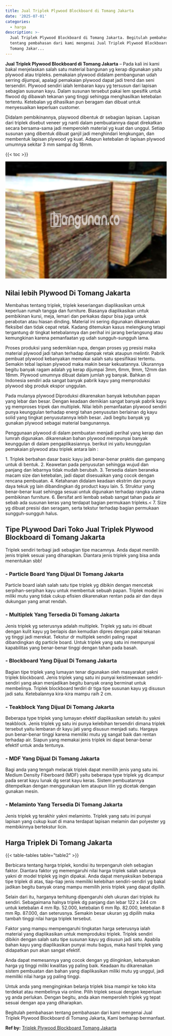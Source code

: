 ```yaml
---
title: Jual Triplek Plywood Blockboard di Tomang Jakarta
date: '2025-07-01'
categories:
  - harga
description: >-
  Jual Triplek Plywood Blockboard di Tomang Jakarta. Begitulah pembahasan
  tentang pembahasan dari kami mengenai Jual Triplek Plywood Blockboard di
  Tomang Jakar...
---
```


**Jual Triplek Plywood Blockboard di Tomang Jakarta** – Pada kali ini kami bakal menjelaskan salah satu material bangunan yg kerap digunakan yaitu plywood atau tripleks. pemakaian plywood didalam pembangunan udah serring dijumpai, apalagi pemakaian plywood dapat jadi trend dan seni tersendiri. Plywood sendiri ialah lembaran kayu yg tersusun dari lapisan sebagian susunan kayu. Dalam susunan tersebut pakai lem spesifik untuk flwood dg dibawah tekanan yang tinggi sehingga menghasilkan ketebalan tertentu. Ketebalan yg dihasilkan pun beragam dan dibuat untuk menyesuaikan keperluan customer.

Didalam pembikinannya, playwood dibentuk dr sebagian lapisan. Lapisan dari triplek disebut veneer yg nanti dalam pembuatannya dapat direkatkan secara bersama-sama jadi memperoleh material yg kuat dan unggul. Setiap susunan yang dibentuk dibuat ganjil jadi menghindari lengkungan, dan membentuk lapisan plywood yg kuat. Adapun ketebalan dr lapisan plywood umumnya sekitar 3 mm sampai dg 18mm.

{{< toc >}}

![Jual Triplek Plywood Blockboard di Tomang Jakarta](/images/jual-triplek-murah-23.png)

## Nilai lebih Plywood Di Tomang Jakarta

Membahas tentang triplek, triplek keseriangan diaplikasikan untuk keperluan rumah tangga dan furniture. Biasanya diaplikasikan untuk pembikinan kursi, meja, lemari dan perkakas dapur bisa juga untuk perabotan atau hiasan dinding. Material ini sering digunakan dikarenakan fleksibel dan tidak cepat retak. Kadang ditemukan kasus melengkung tetapi tergantung dr tingkat ketebalannya dan perihal ini jarang berlangsung atau kemungkinan karena pemanfaatan yg udah sungguh-sungguh lama.

Proses produksi yang sedemikian rupa, dengan proses yg presisi maka material plywood jadi tahan terhadap dampak retak ataupun melintir. Pabrik pembuat plywood kebanyakan memakai salah satu spesifikasi tertentu. Semakin tebal lapisan plywood maka makin besar kekuatannya. Ukurannya begitu banyak ragam adalah yg kerap dijumpai 3mm, 6mm, 9mm, 12mm dan 18mm. Plywood umumnya dibuat dalam jumlah yg banyak. Bahkan di Indonesia sendiri ada sangat banyak pabrik kayu yang memproduksi plywood sbg produk ekspor unggulan.

Pada mulanya plywood Diproduksi dikarenakan banyak kebutuhan papan yang lebar dan besar. Dengan keadaan demikian sangat banyak pabrik kayu yg memproses tripek dan multiplek. Nilai lebih pemanfaatan plywood sendiri punya keunggulan terhadap energi tahan penyusutan berlainan dg kayu solid yang tingkat penyusutannya lebih besar. Jadi begitu banyak yg gunakan plywood sebagai material bangunannya.

Penggunaan plywood di dalam pembuatan menjadi perihal yang kerap dan lumrah digunakan. dikarenakan bahan plywood mempunyai banyak keunggulan di dalam pengaplikasiannya. berikut ini yaitu keunggulan pemakaian plywood atau triplek antara lain :

1\. Triplek berbahan dasar basic kayu jadi benar-benar praktis dan gampang untuk di bentuk. 2. Keawetan pada penyusutan sehingga wujud dan panjang dan lebarnya tidak mudah berubah. 3. Tersedia dalam beraneka macam size dan ketebalan, jadi dapat disesuaikan yang cocok dengan rencana pembuatan. 4. Ketahanan didalam keadaan ekstrim dan punya daya tekuk yg lain dibandingkan dg product kayu lain. 5. Struktur yang benar-benar kuat sehingga sesuai untuk digunakan terhadap rangka utama pembikinan furniture. 6. Bersifat anti lembab sebab sangat tahan pada air sebab ada susunan keras yang terdapat bagian permukaan tripleks.< 7. Size yg dibuat presisi dan seragam, serta tekstur terhadap bagian permukaan sungguh-sungguh halus.

## Tipe PLywood Dari Toko Jual Triplek Plywood Blockboard di Tomang Jakarta

Triplek sendiri terbagi jadi sebagian tipe macamnya. Anda dapat memilih jenis triplek sesuai yang diharapkan. Diantara jenis triplek yang bisa anda menentukan sbb!

### \- Particle Board Yang Dijual Di Tomang Jakarta

Particle board ialah salah satu tipe triplek yg dibikin dengan mencetak serpihan-serpihan kayu untuk membentuk sebuah papan. Triplek model ini miliki mutu yang tidak cukup efisien dikarenakan rentan pada air dan daya dukungan yang amat rendah.

### \- Multiplek Yang Tersedia Di Tomang Jakarta

Jenis triplek yg seterusnya adalah multiplek. Triplek yg satu ini dibuat dengan kulit kayu yg berlapis dan kemudian dipres dengan pakai tekanan yg tinggi jadi merekat. Tekstur dr multiplek sendiri paling rapat dibandingkan dg particle board. Untuk triplek yang satu ini mempunyai kapabilitas yang benar-benar tinggi dengan tahan pada basah.

### \- Blockboard Yang Dijual Di Tomang Jakarta

Bagian tipe triplek yang lumayan tenar digunakan oleh masyarakat yakni triplek blockboard. Jenis triplek yang satu ini punyai keistimewaan sendiri-sendiri yang akan menjadikan begitu banyak orang berminat untuk membelinya. Triplek blockboard terdiri dr tiga tipe susunan kayu yg disusun jadi satu. Ketebalannya kira-kira mampu raih 2 cm.

### \- Teakblock Yang Dijual Di Tomang Jakarta

Beberapa type triplek yang lumayan efektif diaplikasikan setelah itu yakni teakblock. Jenis triplek yg satu ini punya kelebihan tersendiri dimana triplek tersebut yaitu lembaran dr kayu jati yang disusun menjadi satu. Hargaya pun benar-benar tinggi karena memiliki mutu yg sangat baik dan rentan terhadap air. Siapun yang memakai jenis triplek ini dapat benar-benar efektif untuk anda tentunya.

### \- MDF Yang Dijual Di Tomang Jakarta

Bagi anda yang tengah melacak triplek dapat memilih jenis yang satu ini. Medium Density Fiberboard (MDF) yaitu beberapa type triplek yg dicampur pada serat kayu lunak dg serat kayu keras. Sistem pembuatannya ditempelkan dengan menggunakan lem ataupun lilin yg dicetak dengan gunakan mesin.

### \- Melaminto Yang Tersedia Di Tomang Jakarta

Jenis triplek yg terakhir yakni melaminto. Triplek yang satu ini punyai lapisan yang cukup kuat di mana terdapat lapisan melamin dan polyester yg membikinnya bertekstur licin.

## Harga Triplek Di Tomang Jakarta

{{< table-tables table="table2" >}}

Berbicara tentang harga triplek, kondisi itu terpengaruh oleh sebagian faktor. Diantara faktor yg memengaruhi nilai harga triplek salah satunya yakni dr model triplek yg ingin dipakai. Anda dapat menyaksikan beberapa tipe triplek di atas, tiap-tiap jenis memiliki kelebihan sendiri-sendiri yg bakal jadikan begitu banyak orang mampu memilih jenis triplek yang dapat dipilih.

Selain dari itu, harganya terhitung dipengaruhi oleh ukuran dari triplek itu sendiri. Sebagaimana halnya triplek dg panjang dan lebar 122 x 244 cm untuk ketebalan 4 mm Rp. 52.000, ketebalan 6 mm Rp. 82.000, ketebalan 8 mm Rp. 87.000, dan seterusnya. Semakin besar ukuran yg dipilih maka tambah tinggi nilai harga triplek tersebut.

Faktor yang mampu mempengaruhi tingkatan harga seterusnya ialah material yang diaplikasikan untuk memproduksi triplek. Triplek sendiri dibikin dengan salah satu tipe susunan kayu yg disusun jadi satu. Apabila bahan kayu yang diaplikasikan punyai mutu bagus, maka hasil triplek yang didapatkan pun akan sangat efektif.

Anda dapat memesannya yang cocok dengan yg diinginkan, kebanyakan harga yg tinggi miliki kwalitas yg paling baik. Keadaan itu dikarenakan sistem pembuatan dan bahan yang diaplikasikan miliki mutu yg unggul, jadi memiliki nilai harga yg paling tinggi.

Untuk anda yang menginginkan belanja triplek bisa mampir ke toko kita terdekat atau membelinya via online. Pilih triplek sesuai dengan keperluan yg anda perlukan. Dengan begitu, anda akan memperoleh triplek yg tepat sesuai dengan apa yang diharapkan.

Begitulah pembahasan tentang pembahasan dari kami mengenai Jual Triplek Plywood Blockboard di Tomang Jakarta, Kami berharap bermanfaat.

**Ref by:** [Triplek Plywood Blockboard Tomang Jakarta](https://id.wikipedia.org/wiki/Triplek)
